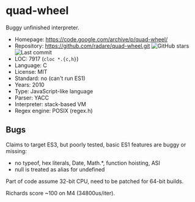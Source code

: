 # quad-wheel

Buggy unfinished interpreter.

* Homepage:     https://code.google.com/archive/p/quad-wheel/
* Repository:   https://github.com/radare/quad-wheel.git <img src="https://img.shields.io/github/stars/radare/quad-wheel?label=&style=flat-square" alt="GitHub stars" title="GitHub stars"><img src="https://img.shields.io/github/last-commit/radare/quad-wheel?label=&style=flat-square" alt="Last commit" title="Last commit">
* LOC:          7917 (`cloc *.{c,h}`)
* Language:     C
* License:      MIT
* Standard:     no (can't run ES1)
* Years:        2010
* Type:         JavaScript-like language
* Parser:       YACC
* Interpreter:  stack-based VM
* Regex engine: POSIX (regex.h)

## Bugs

Claims to target ES3, but poorly tested, basic ES1 features are buggy or missing:
  * no typeof, hex literals, Date, Math.\*, function hoisting, ASI
  * null is treated as alias for undefined

Part of code assume 32-bit CPU, need to be patched for 64-bit builds.

Richards score ~100 on M4 (34800us/iter).
